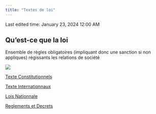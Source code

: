 ```yaml
---
title: "Textes de loi"
---
```

Last edited time: January 23, 2024 12:00 AM

## Qu’est-ce que la loi

Ensemble de règles obligatoires (impliquant donc une sanction si non appliques) régissants les relations de société

![](https://aideauxtd.com/wp-content/uploads/2020/06/Schéma-Hiérarchie-des-normes-pyramide-de-Kelsen-aideauxtd.com_.jpg.jpg)

[Texte Constitutionnels](Textes%20de%20loi/Texte%20Constitutionnels.md)

[Texte Internationnaux](Textes%20de%20loi/Texte%20Internationnaux.md)

[Lois Nationnale](Textes%20de%20loi/Lois%20Nationnale.md)

[Reglements et Decrets](Textes%20de%20loi/Reglements%20et%20Decrets.md)
